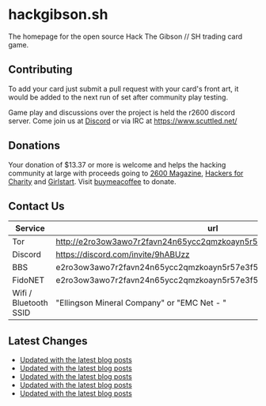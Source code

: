 # hackgibson.sh
The homepage for the open source Hack The Gibson // SH trading card game.


## Contributing

To add your card just submit a pull request with your card's front art, it would be added to the next run of set after community play testing.

Game play and discussions over the project is held the r2600 discord server. Come join us at [Discord](https://discord.com/invite/9hABUzz) or via IRC at https://www.scuttled.net/


## Donations

Your donation of $13.37 or more is welcome and helps the hacking community at large with proceeds going to [2600 Magazine](https://2600.com/), [Hackers for Charity](https://hackersforcharity.org) and [Girlstart](https://girlstart.org).  Visit [buymeacoffee](https://www.buymeacoffee.com/hackgibson.sh) to donate.


## Contact Us

Service | url
-|-
Tor | http://e2ro3ow3awo7r2favn24n65ycc2qmzkoayn5r57e3f56nvjwdcgg32ad.onion
Discord | https://discord.com/invite/9hABUzz
BBS | e2ro3ow3awo7r2favn24n65ycc2qmzkoayn5r57e3f56nvjwdcgg32ad.onion:23
FidoNET | e2ro3ow3awo7r2favn24n65ycc2qmzkoayn5r57e3f56nvjwdcgg32ad.onion:24554
Wifi / Bluetooth SSID | "Ellingson Mineral Company" or "EMC Net - <fidonet address>"

## Latest Changes
<!-- BLOG-POST-LIST:START -->
- [Updated with the latest blog posts](https://github.com/DFW2600/hackgibson.sh/commit/32f080b84fb1e8c165342d6907fb01a8e9e5b88e)
- [Updated with the latest blog posts](https://github.com/DFW2600/hackgibson.sh/commit/2e7eff35ea96881f3884b176bfa164900e5ba21f)
- [Updated with the latest blog posts](https://github.com/DFW2600/hackgibson.sh/commit/03a2a51774d5eb6862aeaaeae17a59da408f16b7)
- [Updated with the latest blog posts](https://github.com/DFW2600/hackgibson.sh/commit/e31e03a16bb485b0d773e504f23158d04b655daa)
- [Updated with the latest blog posts](https://github.com/DFW2600/hackgibson.sh/commit/7f2a267bd14dede7e802e75d1c5fb7d85721154a)
<!-- BLOG-POST-LIST:END -->
